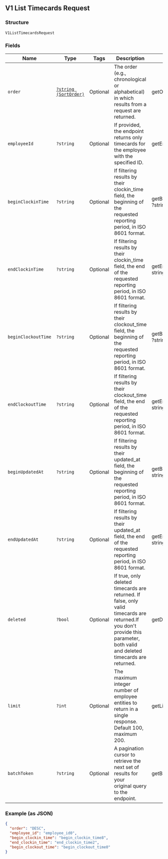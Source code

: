 ## V1 List Timecards Request

### Structure

`V1ListTimecardsRequest`

### Fields

| Name | Type | Tags | Description | Getter | Setter |
|  --- | --- | --- | --- | --- | --- |
| `order` | [`?string (SortOrder)`](/doc/models/sort-order.md) | Optional | The order (e.g., chronological or alphabetical) in which results from a request are returned. | getOrder(): ?string | setOrder(?string order): void |
| `employeeId` | `?string` | Optional | If provided, the endpoint returns only timecards for the employee with the specified ID. | getEmployeeId(): ?string | setEmployeeId(?string employeeId): void |
| `beginClockinTime` | `?string` | Optional | If filtering results by their clockin_time field, the beginning of the requested reporting period, in ISO 8601 format. | getBeginClockinTime(): ?string | setBeginClockinTime(?string beginClockinTime): void |
| `endClockinTime` | `?string` | Optional | If filtering results by their clockin_time field, the end of the requested reporting period, in ISO 8601 format. | getEndClockinTime(): ?string | setEndClockinTime(?string endClockinTime): void |
| `beginClockoutTime` | `?string` | Optional | If filtering results by their clockout_time field, the beginning of the requested reporting period, in ISO 8601 format. | getBeginClockoutTime(): ?string | setBeginClockoutTime(?string beginClockoutTime): void |
| `endClockoutTime` | `?string` | Optional | If filtering results by their clockout_time field, the end of the requested reporting period, in ISO 8601 format. | getEndClockoutTime(): ?string | setEndClockoutTime(?string endClockoutTime): void |
| `beginUpdatedAt` | `?string` | Optional | If filtering results by their updated_at field, the beginning of the requested reporting period, in ISO 8601 format. | getBeginUpdatedAt(): ?string | setBeginUpdatedAt(?string beginUpdatedAt): void |
| `endUpdatedAt` | `?string` | Optional | If filtering results by their updated_at field, the end of the requested reporting period, in ISO 8601 format. | getEndUpdatedAt(): ?string | setEndUpdatedAt(?string endUpdatedAt): void |
| `deleted` | `?bool` | Optional | If true, only deleted timecards are returned. If false, only valid timecards are returned.If you don't provide this parameter, both valid and deleted timecards are returned. | getDeleted(): ?bool | setDeleted(?bool deleted): void |
| `limit` | `?int` | Optional | The maximum integer number of employee entities to return in a single response. Default 100, maximum 200. | getLimit(): ?int | setLimit(?int limit): void |
| `batchToken` | `?string` | Optional | A pagination cursor to retrieve the next set of results for your<br>original query to the endpoint. | getBatchToken(): ?string | setBatchToken(?string batchToken): void |

### Example (as JSON)

```json
{
  "order": "DESC",
  "employee_id": "employee_id0",
  "begin_clockin_time": "begin_clockin_time8",
  "end_clockin_time": "end_clockin_time2",
  "begin_clockout_time": "begin_clockout_time0"
}
```

